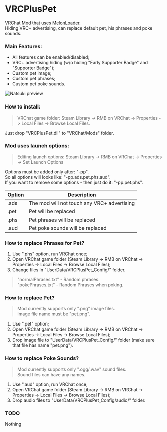 # VRCPlusPet
VRChat Mod that uses [MelonLoader](https://github.com/HerpDerpinstine/MelonLoader). <br>
Hiding VRC+ advertising, can replace default pet, his phrases and poke sounds. <br>

<h3>Main Features:</h3>
 
 * All features can be enabled/disabled;
 * VRC+ advertising hiding (w/o hiding "Early Supporter Badge" and "Supporter Badge");
 * Custom pet image;
 * Custom pet phrases;
 * Custom pet poke sounds. <br>

![Natsuki preview](https://i.ibb.co/vQ3WrQw/image.png)

<h3>How to install:</h3>

> VRChat game folder: Steam Library -> RMB on VRChat -> Properties -> Local Files -> Browse Local Files.

Just drop "VRCPlusPet.dll" to "VRChat/Mods" folder.
 
<h3>Mod uses launch options:</h3>

> Editing launch options: Steam Library -> RMB on VRChat -> Properties -> Set Launch Options

Options must be added only after: "-pp". <br>
So all options will looks like: "-pp.ads.pet.phs.aud". <br>
If you want to remove some options - then just do it: "-pp.pet.phs". <br>

| Option | Description |
| --- | --- |
| .ads | The mod will not touch any VRC+ advertising |
| .pet | Pet will be replaced |
| .phs | Pet phrases will be replaced |
| .aud | Pet poke sounds will be replaced |

<h3>How to replace Phrases for Pet?</h3>

  1. Use ".phs" option, run VRChat once;
  2. Open VRChat game folder  (Steam Library -> RMB on VRChat -> Properties -> Local Files -> Browse Local Files);
  3. Change files in "UserData/VRCPlusPet_Config/" folder.

  > "normalPhrases.txt" - Random phrases. <br>
  > "pokePhrases.txt" - Random Phrases when poking.

<h3>How to replace Pet?</h3>

  > Mod currently supports only ".png" image files. <br>
  > Image file name must be "pet.png". <br>
  
  1. Use ".pet" option;
  2. Open VRChat game folder  (Steam Library -> RMB on VRChat -> Properties -> Local Files -> Browse Local Files);
  3. Drop image file to "UserData/VRCPlusPet_Config/" folder (make sure that file has name "pet.png").
  
<h3>How to replace Poke Sounds?</h3>

  > Mod currently supports only ".ogg/.wav" sound files. <br>
  > Sound files can have any names. <br>
  
  1. Use ".aud" option, run VRChat once;
  2. Open VRChat game folder  (Steam Library -> RMB on VRChat -> Properties -> Local Files -> Browse Local Files);
  3. Drop audio files to "UserData/VRCPlusPet_Config/audio/" folder.

<h3>TODO</h3>
 Nothing
